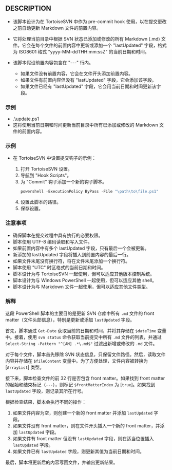 ## DESCRIPTION

- 该脚本设计为在 TortoiseSVN 中作为 pre-commit hook 使用，以在提交更改之前自动更新 Markdown 文件的前置内容。

- 它将处理当前目录中根据 SVN 状态已添加或修改的所有 Markdown (.md) 文件。它会在每个文件的前置内容中更新或添加一个 "lastUpdated" 字段，格式为 ISO8601 格式 "yyyy-MM-ddTHH:mm:ssZ" 的当前日期和时间。

- 该脚本假设前置内容包含在 "---" 行内。
  - 如果文件没有前置内容，它会在文件开头添加前置内容。
  - 如果文件有前置内容但没有 "lastUpdated" 字段，它会添加该字段。
  - 如果文件已经有 "lastUpdated" 字段，它会用当前日期和时间更新该字段。

### 示例

- .\update.ps1
- 这将使用当前日期和时间更新当前目录中所有已添加或修改的 Markdown 文件的前置内容。

### 示例

- 在 TortoiseSVN 中设置提交钩子的示例：

  1. 打开 TortoiseSVN 设置。
  2. 导航到 "Hook Scripts"。
  3. 为 "Commit" 钩子添加一个新的钩子脚本。
     ```powershell
     powershell -ExecutionPolicy ByPass -File "\path\to\file.ps1"
     ```
  4. 设置此脚本的路径。
  5. 保存设置。

### 注意事项

- 确保脚本在提交过程中具有执行的必要权限。
- 脚本使用 UTF-8 编码读取和写入文件。
- 如果前置内容中有多个 lastUpdated 字段，只有最后一个会被更新。
- 新添加的 lastUpdated 字段将插入到前置内容的最后一行。
- 如果文件末尾没有换行符，将在文件末尾添加一个换行符。
- 脚本使用 "UTC" 时区格式的当前日期和时间。
- 脚本设计为与 TortoiseSVN 一起使用，但可以适应其他版本控制系统。
- 脚本设计为与 Windows PowerShell 一起使用，但可以适应其他 shell。
- 脚本设计为与 Markdown 文件一起使用，但可以适应其他文件类型。

### 解释

这段 PowerShell 脚本的主要目的是更新 SVN 仓库中所有 `.md` 文件的 front matter（文件头部信息），特别是更新或添加 `lastUpdated` 字段。

首先，脚本通过 `Get-Date` 获取当前的日期和时间，并将其存储在 `$dateTime` 变量中。接着，使用 `svn status` 命令获取当前提交中所有 `.md` 文件的列表，并通过 `Select-String -Pattern "^[AM] .*\.md$"` 过滤出新增或修改的 `.md` 文件。

对于每个文件，脚本首先移除 SVN 状态信息，只保留文件路径。然后，读取文件内容并存储在 `$fileContent` 变量中。为了方便处理，文件内容被转换为 [`ArrayList`] 类型。

接下来，脚本检查文件的前 32 行是否包含 front matter。如果找到 front matter 的起始和结束标记（`---`），则标记 `$frontMatterIndex` 为 [`true`]。如果找到 `lastUpdated` 字段，则记录其所在行号。

根据检查结果，脚本会执行不同的操作：

1. 如果文件内容为空，则创建一个新的 front matter 并添加 `lastUpdated` 字段。
2. 如果文件没有 front matter，则在文件开头插入一个新的 front matter，并添加 `lastUpdated` 字段。
3. 如果文件有 front matter 但没有 `lastUpdated` 字段，则在适当位置插入 `lastUpdated` 字段。
4. 如果文件已有 `lastUpdated` 字段，则更新其值为当前日期和时间。

最后，脚本将更新后的内容写回文件，并输出更新结果。
